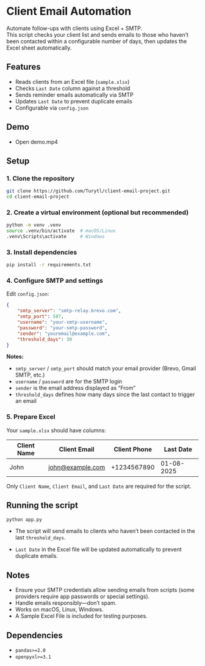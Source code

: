 # Client Email Automation

Automate follow-ups with clients using Excel + SMTP.  
This script checks your client list and sends emails to those who haven’t been contacted within a configurable number of days, then updates the Excel sheet automatically.


## Features

- Reads clients from an Excel file (`sample.xlsx`)
- Checks `Last Date` column against a threshold
- Sends reminder emails automatically via SMTP
- Updates `Last Date` to prevent duplicate emails
- Configurable via `config.json`

## Demo
- Open demo.mp4

## Setup

### 1. Clone the repository

```bash
git clone https://github.com/Turytl/client-email-project.git
cd client-email-project
````

### 2. Create a virtual environment (optional but recommended)

```bash
python -m venv .venv
source .venv/bin/activate  # macOS/Linux
.venv\Scripts\activate     # Windows
```

### 3. Install dependencies

```bash
pip install -r requirements.txt
```

### 4. Configure SMTP and settings

Edit `config.json`:

```json
{
    "smtp_server": "smtp-relay.brevo.com",
    "smtp_port": 587,
    "username": "your-smtp-username",
    "password": "your-smtp-password",
    "sender": "youremail@example.com",
    "threshold_days": 30
}
```

**Notes:**

* `smtp_server` / `smtp_port` should match your email provider (Brevo, Gmail SMTP, etc.)
* `username` / `password` are for the SMTP login
* `sender` is the email address displayed as “From”
* `threshold_days` defines how many days since the last contact to trigger an email

### 5. Prepare Excel

Your `sample.xlsx` should have columns:

| Client Name | Client Email                                | Client Phone | Last Date  |
| ----------- | ------------------------------------------- | ------------ | ---------- |
| John        | [john@example.com](mailto:john@example.com) | +1234567890  | 01-08-2025 |

Only `Client Name`, `Client Email`, and `Last Date` are required for the script.

## Running the script

```bash
python app.py
```

* The script will send emails to clients who haven’t been contacted in the last `threshold_days`.

* `Last Date` in the Excel file will be updated automatically to prevent duplicate emails.

## Notes

* Ensure your SMTP credentials allow sending emails from scripts (some providers require app passwords or special settings).
* Handle emails responsibly—don’t spam.
* Works on macOS, Linux, Windows.
* A Sample Excel File is included for testing purposes.

## Dependencies

* `pandas>=2.0`
* `openpyxl>=3.1`